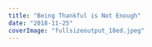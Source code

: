 ```yaml
---
title: "Being Thankful is Not Enough"
date: "2018-11-25"
coverImage: "fullsizeoutput_18ed.jpeg"
---
```



